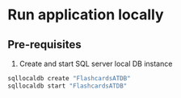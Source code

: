 # Run application locally

## Pre-requisites

1. Create and start SQL server local DB instance

```bash
sqllocaldb create "FlashcardsATDB"
sqllocaldb start "FlashcardsATDB"
```
